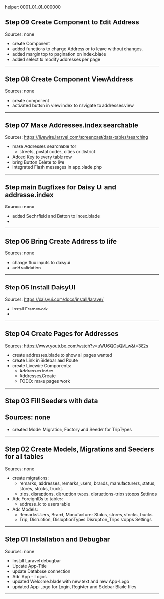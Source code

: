 






helper: 0001_01_01_000000











## Step 09 Create Component to Edit Address
Sources: none
- create Component
- added functions to change Address or to leave without changes.
- added margin top to pagination on index.blade
- added select to modify addresses per page 
---
## Step 08 Create Component ViewAddress
Sources: none
- create component
- activated button in view index to navigate to addresses.view
---
## Step 07 Make Addresses.index searchable 
Sources: https://livewire.laravel.com/screencast/data-tables/searching
- make Addresses searchable for
  - streets, postal codes, cities or district
- Added Key to every table row
- bring Button Delete to live
- integrated Flash messages in app.blade.php
---
## Step main Bugfixes for Daisy Ui and addresse.index
Sources: none
- added Sechrfield and Button to index.blade
- 
---
## Step 06 Bring Create Address to life
Sources: none
- change flux inputs to daisyui
- add validation
---
## Step 05 Install DaisyUI
Sources: https://daisyui.com/docs/install/laravel/
- install Framework
- 
---
## Step 04 Create Pages for Addresses
Sources: https://www.youtube.com/watch?v=uWU6QOsQM_w&t=382s
- create addresses.blade to show all pages wanted
- create Link in Sidebar and Route
- create Livewire Components:
  - Addresses.index
  - Addresses.Create
  - TODO: make pages work
---
## Step 03 Fill Seeders with data
Sources: none
- 
- created Mode. Migration, Factory and Seeder for TripTypes
---
## Step 02 Create Models, Migrations and Seeders for all tables
Sources: none
- create migrations:
  - remarks, addresses, remarks_users, brands, manufacturers, status, stores, stocks, trucks
  - trips, disruptions, disruption types, disruptions-trips stopps Settings
- Add ForeignIDs to tables:
  - address_id to users table
- Add Models:
  - RemarksUsers, Brand, Manufacturer Status, stores, stocks, trucks
  - Trip, Disruption, DisruptionTypes Disruption_Trips stopps Settings
---
## Step 01 Installation and Debugbar
Sources: none
- Install Laravel debugbar
- Update App-Title
- update Database connection
- Add App - Logos
- updated Welcome.blade with new text and new App-Logo
- updated App-Logo for Login, Register and Sidebar Blade files
---
